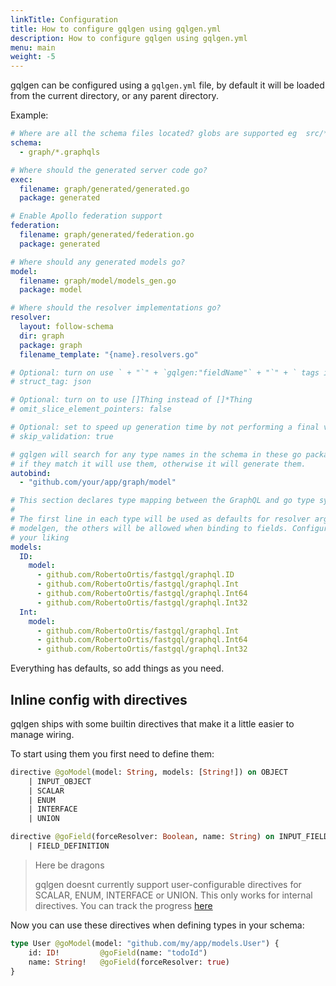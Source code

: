 ```yaml
---
linkTitle: Configuration
title: How to configure gqlgen using gqlgen.yml
description: How to configure gqlgen using gqlgen.yml
menu: main
weight: -5
---
```


gqlgen can be configured using a `gqlgen.yml` file, by default it will be loaded from the current directory, or any parent directory.

Example:

```yml
# Where are all the schema files located? globs are supported eg  src/**/*.graphqls
schema:
  - graph/*.graphqls

# Where should the generated server code go?
exec:
  filename: graph/generated/generated.go
  package: generated

# Enable Apollo federation support
federation:
  filename: graph/generated/federation.go
  package: generated

# Where should any generated models go?
model:
  filename: graph/model/models_gen.go
  package: model

# Where should the resolver implementations go?
resolver:
  layout: follow-schema
  dir: graph
  package: graph
  filename_template: "{name}.resolvers.go"

# Optional: turn on use ` + "`" + `gqlgen:"fieldName"` + "`" + ` tags in your models
# struct_tag: json

# Optional: turn on to use []Thing instead of []*Thing
# omit_slice_element_pointers: false

# Optional: set to speed up generation time by not performing a final validation pass.
# skip_validation: true

# gqlgen will search for any type names in the schema in these go packages
# if they match it will use them, otherwise it will generate them.
autobind:
  - "github.com/your/app/graph/model"

# This section declares type mapping between the GraphQL and go type systems
#
# The first line in each type will be used as defaults for resolver arguments and
# modelgen, the others will be allowed when binding to fields. Configure them to
# your liking
models:
  ID:
    model:
      - github.com/RobertoOrtis/fastgql/graphql.ID
      - github.com/RobertoOrtis/fastgql/graphql.Int
      - github.com/RobertoOrtis/fastgql/graphql.Int64
      - github.com/RobertoOrtis/fastgql/graphql.Int32
  Int:
    model:
      - github.com/RobertoOrtis/fastgql/graphql.Int
      - github.com/RobertoOrtis/fastgql/graphql.Int64
      - github.com/RobertoOrtis/fastgql/graphql.Int32

```

Everything has defaults, so add things as you need.

## Inline config with directives

gqlgen ships with some builtin directives that make it a little easier to manage wiring.

To start using them you first need to define them:

```graphql
directive @goModel(model: String, models: [String!]) on OBJECT
    | INPUT_OBJECT
    | SCALAR
    | ENUM
    | INTERFACE
    | UNION

directive @goField(forceResolver: Boolean, name: String) on INPUT_FIELD_DEFINITION
    | FIELD_DEFINITION
```

> Here be dragons
>
> gqlgen doesnt currently support user-configurable directives for SCALAR, ENUM, INTERFACE or UNION. This only works
> for internal directives. You can track the progress [here](https://github.com/RobertoOrtis/fastgql/issues/760)

Now you can use these directives when defining types in your schema:

```graphql
type User @goModel(model: "github.com/my/app/models.User") {
    id: ID!         @goField(name: "todoId")
    name: String!   @goField(forceResolver: true)
}
```
